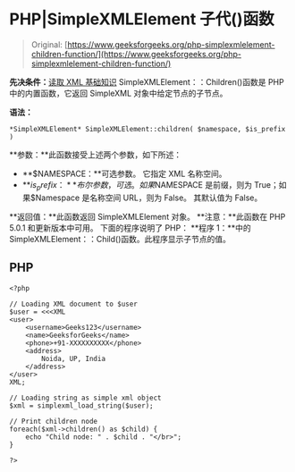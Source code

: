 # PHP|SimpleXMLElement 子代()函数

> Original: [https://www.geeksforgeeks.org/php-simplexmlelement-children-function/](https://www.geeksforgeeks.org/php-simplexmlelement-children-function/)

**先决条件：**[读取 XML 基础知识](https://www.geeksforgeeks.org/xml-basics/)
SimpleXMLElement：：Children()函数是 PHP 中的内置函数，它返回 SimpleXML 对象中给定节点的子节点。

**语法：**

```
*SimpleXMLElement* SimpleXMLElement::children( $namespace, $is_prefix )
```

**参数：**此函数接受上述两个参数，如下所述：

*   **$NAMESPACE：**可选参数。 它指定 XML 名称空间。
*   **$is_prefix：**布尔参数，可选。 如果$NAMESPACE 是前缀，则为 True；如果$Namespace 是名称空间 URL，则为 False。 其默认值为 False。

**返回值：**此函数返回 SimpleXMLElement 对象。
**注意：**此函数在 PHP 5.0.1 和更新版本中可用。
下面的程序说明了 PHP：
**程序 1：**中的 SimpleXMLElement：：Child()函数。此程序显示子节点的值。

## PHP

```
<?php

// Loading XML document to $user
$user = <<<XML
<user>
    <username>Geeks123</username>
    <name>GeeksforGeeks</name>
    <phone>+91-XXXXXXXXXX</phone>
    <address>
        Noida, UP, India
    </address>
</user>
XML;

// Loading string as simple xml object
$xml = simplexml_load_string($user);

// Print children node
foreach($xml->children() as $child) {
    echo "Child node: " . $child . "</br>";
}

?>
```
